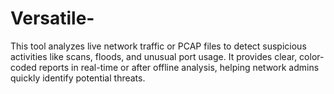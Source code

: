 # Versatile-
This tool analyzes live network traffic or PCAP files to detect suspicious activities like scans, floods, and unusual port usage. It provides clear, color-coded reports in real-time or after offline analysis, helping network admins quickly identify potential threats.
